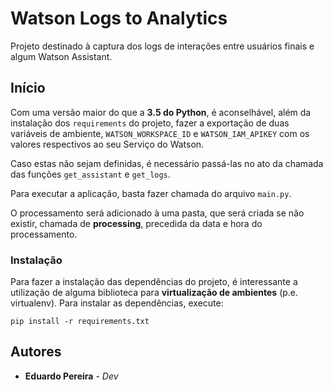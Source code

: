 # Watson Logs to Analytics 

Projeto destinado à captura dos logs de interações entre usuários finais e algum Watson Assistant.


## Início

Com uma versão maior do que a **3.5 do Python**, é aconselhável, além da instalação dos `requirements` do projeto, fazer a exportação de duas variáveis de ambiente, `WATSON_WORKSPACE_ID` e `WATSON_IAM_APIKEY` com os valores respectivos ao seu Serviço do Watson. 

Caso estas não sejam definidas, é necessário passá-las no ato da chamada das funções `get_assistant` e `get_logs`.

Para executar a aplicação, basta fazer chamada do arquivo `main.py`.

O processamento será adicionado à uma pasta, que será criada se não existir, chamada de **processing**, precedida da data e hora do processamento.


### Instalação

Para fazer a instalação das dependências do projeto, é interessante a utilização de alguma biblioteca para **virtualização de ambientes** (p.e. virtualenv). Para instalar as dependências, execute:

```
pip install -r requirements.txt
```

## Autores

* **Eduardo Pereira** - *Dev*